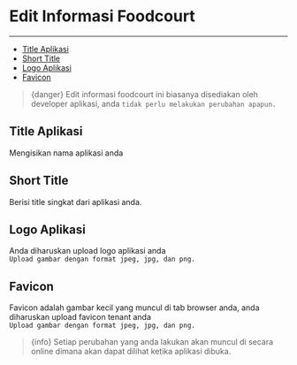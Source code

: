 # Edit Informasi Foodcourt

---

- [Title Aplikasi](#section-8)
- [Short Title](#section-9)
- [Logo Aplikasi](#section-10)
- [Favicon](#section-11)

>{danger} Edit informasi foodcourt ini biasanya disediakan oleh developer aplikasi, anda `tidak perlu melakukan perubahan apapun.`

<a name="section-8"></a>
## Title Aplikasi
Mengisikan nama aplikasi anda

<a name="section-9"></a>
## Short Title
Berisi title singkat dari aplikasi anda.

<a name="section-10"></a>
## Logo Aplikasi
Anda diharuskan upload logo aplikasi anda <br>`Upload gambar dengan format jpeg, jpg, dan png.`

<a name="section-11"></a>
## Favicon
Favicon adalah gambar kecil yang muncul di tab browser anda, anda diharuskan upload favicon tenant anda <br>`Upload gambar dengan format jpeg, jpg, dan png.`

>{info} Setiap perubahan yang anda lakukan akan muncul di secara online dimana akan dapat dilihat ketika aplikasi dibuka.